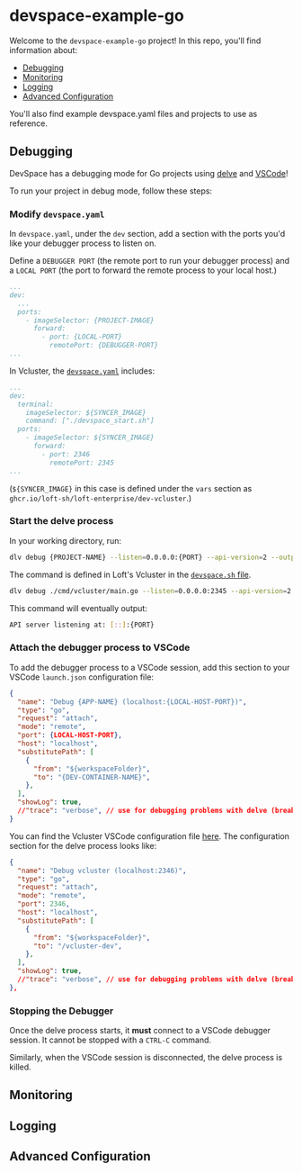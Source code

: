 # devspace-example-go

Welcome to the `devspace-example-go` project! In this repo, you'll find information about:
- [Debugging](#debugging)
- [Monitoring](#monitoring)
- [Logging](#logging)
- [Advanced Configuration](#advanced-configuration)

You'll also find example devspace.yaml files and projects to use as reference.

## Debugging

DevSpace has a debugging mode for Go projects using [delve](https://github.com/go-delve/delve) and [VSCode](https://code.visualstudio.com/)!

To run your project in debug mode, follow these steps:

### Modify `devspace.yaml`

In `devspace.yaml`, under the `dev` section, add a section with the ports you'd like your debugger process to listen on. 

Define a `DEBUGGER PORT` (the remote port to run your debugger process) and a `LOCAL PORT` (the port to forward the remote process to your local host.)

```yaml
...
dev:
  ...
  ports:
    - imageSelector: {PROJECT-IMAGE}
      forward:
        - port: {LOCAL-PORT}
          remotePort: {DEBUGGER-PORT}
...
```

In Vcluster, the [`devspace.yaml`](https://github.com/loft-sh/vcluster/blob/main/devspace.yaml#L70-L74) includes:

```yaml
...
dev:
  terminal:
    imageSelector: ${SYNCER_IMAGE}
    command: ["./devspace_start.sh"]
  ports:
    - imageSelector: ${SYNCER_IMAGE}
      forward:
        - port: 2346
          remotePort: 2345
...
```

(`${SYNCER_IMAGE}` in this case is defined under the `vars` section as `ghcr.io/loft-sh/loft-enterprise/dev-vcluster`.)

### Start the delve process

In your working directory, run:

```bash
dlv debug {PROJECT-NAME} --listen=0.0.0.0:{PORT} --api-version=2 --output /tmp/__debug_bin --headless --build-flags={BUILD-FLAGS} -- start
```

The command is defined in Loft's Vcluster in the [`devspace.sh` file](https://github.com/loft-sh/vcluster/blob/main/devspace_start.sh#L11).

```bash
dlv debug ./cmd/vcluster/main.go --listen=0.0.0.0:2345 --api-version=2 --output /tmp/__debug_bin --headless --build-flags=\"-mod=vendor\" -- start
```

This command will eventually output:

```bash
API server listening at: [::]:{PORT}
```

### Attach the debugger process to VSCode

To add the debugger process to a VSCode session, add this section to your VSCode `launch.json` configuration file:

```json
{
  "name": "Debug {APP-NAME} (localhost:{LOCAL-HOST-PORT})",
  "type": "go",
  "request": "attach",
  "mode": "remote",
  "port": {LOCAL-HOST-PORT},
  "host": "localhost",
  "substitutePath": [
    {
      "from": "${workspaceFolder}",
      "to": "{DEV-CONTAINER-NAME}",
    },
  ],
  "showLog": true,
  //"trace": "verbose", // use for debugging problems with delve (breakpoints not working, etc.)
}
```

You can find the Vcluster VSCode configuration file [here](https://github.com/loft-sh/vcluster/blob/main/.vscode/launch.json#L7-L22). The configuration section for the delve process looks like:

```json
{
  "name": "Debug vcluster (localhost:2346)",
  "type": "go",
  "request": "attach",
  "mode": "remote",
  "port": 2346,
  "host": "localhost",
  "substitutePath": [
    {
      "from": "${workspaceFolder}",
      "to": "/vcluster-dev",
    },
  ],
  "showLog": true,
  //"trace": "verbose", // use for debugging problems with delve (breakpoints not working, etc.)
},
```

### Stopping the Debugger

Once the delve process starts, it **must** connect to a VSCode debugger session. It cannot be stopped with a `CTRL-C` command.

Similarly, when the VSCode session is disconnected, the delve process is killed.

## Monitoring

## Logging

## Advanced Configuration